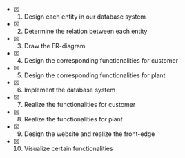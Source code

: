 - [x] 1. Design each entity in our database system
- [x] 2. Determine the relation between each entity
- [x] 3. Draw the ER-diagram
- [x] 4. Design the corresponding functionalities for customer 
- [x] 5. Design the corresponding functionalities for plant
- [x] 6. Implement the database system
- [x] 7. Realize the functionalities for customer 
- [x] 8. Realize the functionalities for plant
- [x] 9. Design the website and realize the front-edge
- [x] 10. Visualize certain functionalities
